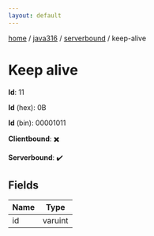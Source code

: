 ```yaml
---
layout: default
---
```


[home](/)  /  [java316](/protocol/java316)  /  [serverbound](/protocol/java316/serverbound)  /  keep-alive

# Keep alive

**Id**: 11

**Id** (hex): 0B

**Id** (bin): 00001011

**Clientbound**: ✖️

**Serverbound**: ✔️

## Fields

Name | Type
---|---
id | varuint
